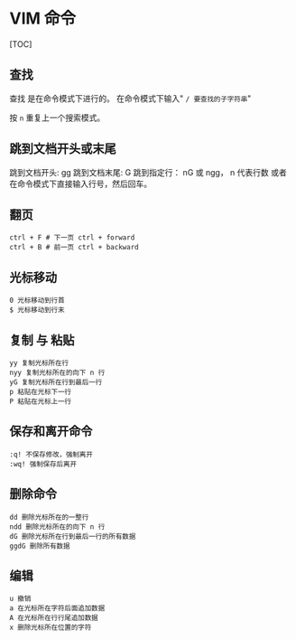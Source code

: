 # VIM 命令

[TOC]

## 查找

查找 是在命令模式下进行的。
在命令模式下输入" `/ 要查找的子字符串`"

按  `n`  重复上一个搜索模式。



## 跳到文档开头或末尾

跳到文档开头: gg
跳到文档末尾: G
跳到指定行： nG 或 ngg， n 代表行数  或者在命令模式下直接输入行号，然后回车。



## 翻页

```
ctrl + F # 下一页 ctrl + forward
ctrl + B # 前一页 ctrl + backward
```



## 光标移动

    0 光标移动到行首
    $ 光标移动到行末

## 复制 与 粘贴

    yy 复制光标所在行
    nyy 复制光标所在的向下 n 行
    yG 复制光标所在行到最后一行
    p 粘贴在光标下一行
    P 粘贴在光标上一行

## 保存和离开命令

    :q! 不保存修改，强制离开
    :wq! 强制保存后离开

## 删除命令

    dd 删除光标所在的一整行
    ndd 删除光标所在的向下 n 行
    dG 删除光标所在行到最后一行的所有数据
    ggdG 删除所有数据

## 编辑

```
u 撤销
a 在光标所在字符后面追加数据
A 在光标所在行行尾追加数据
x 删除光标所在位置的字符

```

